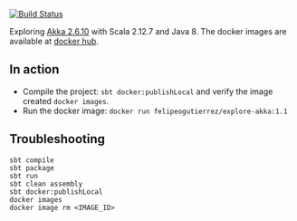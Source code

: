 
[![Build Status](https://api.travis-ci.org/felipegutierrez/explore-akka.svg?branch=master)](https://travis-ci.org/felipegutierrez/explore-akka)

Exploring [Akka 2.6.10](https://akka.io/) with Scala 2.12.7 and Java 8. The docker images are available at [docker hub](https://hub.docker.com/repository/docker/felipeogutierrez/explore-akka).

## In action
 - Compile the project: `sbt docker:publishLocal` and verify the image created `docker images`.
 - Run the docker image: `docker run felipeogutierrez/explore-akka:1.1`

## Troubleshooting

```
sbt compile
sbt package
sbt run
sbt clean assembly
sbt docker:publishLocal
docker images
docker image rm <IMAGE_ID>
```

